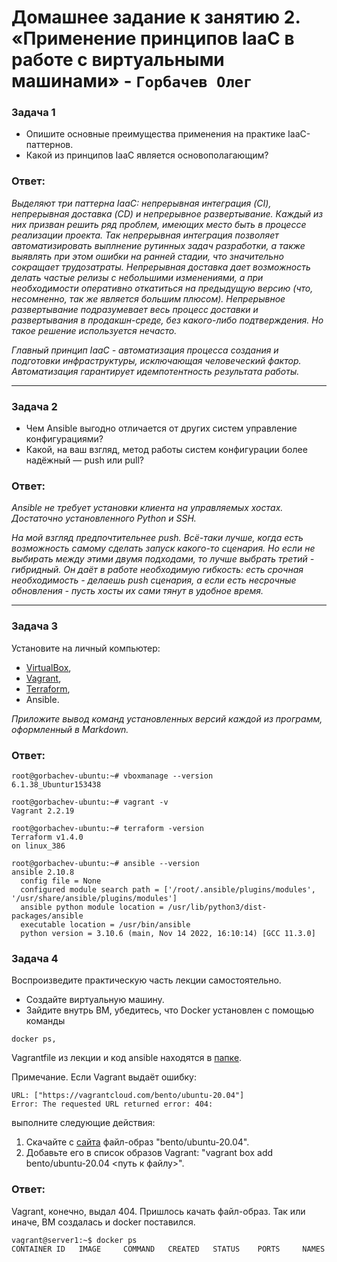# Домашнее задание к занятию 2. «Применение принципов IaaC в работе с виртуальными машинами» - `Горбачев Олег`

### Задача 1

- Опишите основные преимущества применения на практике IaaC-паттернов.
- Какой из принципов IaaC является основополагающим?

### Ответ:

*Выделяют три паттерна IaaC: непрерывная интеграция (CI), непрерывная доставка (CD) и непрерывное развертывание. Каждый из них призван решить ряд проблем, имеющих место быть в процессе реализации проекта. Так непрерывная интеграция позволяет автоматизировать выплнение рутинных задач разработки, а также выявлять при этом ошибки на ранней стадии, что значительно сокращает трудозатраты. Непрерывная доставка дает возможность делать частые релизы с небольшими изменениями, а при необходимости оперативно откатиться на предыдущую версию (что, несомненно, так же является большим плюсом). Непрерывное развертывание подразумевает весь процесс доставки и развертывания в продакшн-среде, без какого-либо подтверждения. Но такое решение используется нечасто.*

*Главный принцип IaaC - автоматизация процесса создания и подготовки инфраструктуры, исключающая человеческий фактор. Автоматизация гарантирует идемпотентность результата работы.*
___

### Задача 2

- Чем Ansible выгодно отличается от других систем управление конфигурациями?
- Какой, на ваш взгляд, метод работы систем конфигурации более надёжный — push или pull?

### Ответ:

*Ansible не требует установки клиента на управляемых хостах. Достаточно установленного Python и SSH.*

*На мой взгляд предпочтительнее push. Всё-таки лучше, когда есть возможность самому сделать запуск какого-то сценария. Но если не выбирать между этими двумя подходами, то лучше выбрать третий - гибридный. Он даёт в работе необходимую гибкость: есть срочная необходимость - делаешь push сценария, а если есть несрочные обновления - пусть хосты их сами тянут в удобное время.*
___

### Задача 3

Установите на личный компьютер:

- [VirtualBox](https://www.virtualbox.org/),
- [Vagrant](https://github.com/netology-code/devops-materials),
- [Terraform](https://github.com/netology-code/devops-materials/blob/master/README.md),
- Ansible.

*Приложите вывод команд установленных версий каждой из программ, оформленный в Markdown.*

### Ответ:

```console
root@gorbachev-ubuntu:~# vboxmanage --version
6.1.38_Ubuntur153438
```

```console
root@gorbachev-ubuntu:~# vagrant -v
Vagrant 2.2.19
```

```console
root@gorbachev-ubuntu:~# terraform -version
Terraform v1.4.0
on linux_386
```

```console
root@gorbachev-ubuntu:~# ansible --version
ansible 2.10.8
  config file = None
  configured module search path = ['/root/.ansible/plugins/modules', '/usr/share/ansible/plugins/modules']
  ansible python module location = /usr/lib/python3/dist-packages/ansible
  executable location = /usr/bin/ansible
  python version = 3.10.6 (main, Nov 14 2022, 16:10:14) [GCC 11.3.0]
```

### Задача 4 

Воспроизведите практическую часть лекции самостоятельно.

- Создайте виртуальную машину.
- Зайдите внутрь ВМ, убедитесь, что Docker установлен с помощью команды
```
docker ps,
```
Vagrantfile из лекции и код ansible находятся в [папке](https://github.com/netology-code/virt-homeworks/tree/virt-11/05-virt-02-iaac/src).

Примечание. Если Vagrant выдаёт ошибку:
```
URL: ["https://vagrantcloud.com/bento/ubuntu-20.04"]     
Error: The requested URL returned error: 404:
```

выполните следующие действия:

1. Скачайте с [сайта](https://app.vagrantup.com/bento/boxes/ubuntu-20.04) файл-образ "bento/ubuntu-20.04".
2. Добавьте его в список образов Vagrant: "vagrant box add bento/ubuntu-20.04 <путь к файлу>".

### Ответ:

Vagrant, конечно, выдал 404. Пришлось качать файл-образ. Так или иначе, ВМ создалась и docker поставился. 

```console
vagrant@server1:~$ docker ps
CONTAINER ID   IMAGE     COMMAND   CREATED   STATUS    PORTS     NAMES
```
